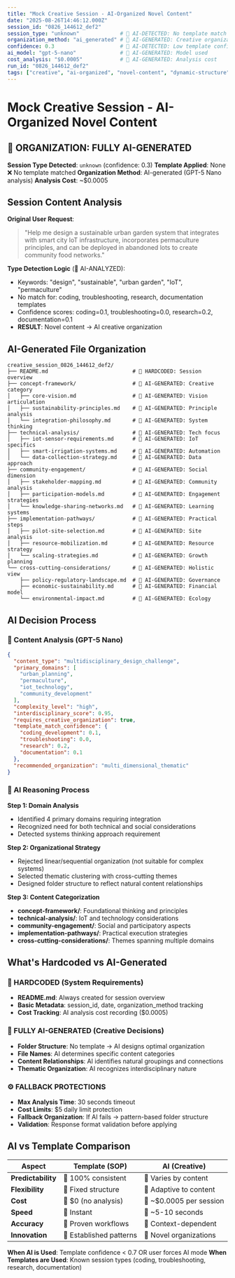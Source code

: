```yaml
---
title: "Mock Creative Session - AI-Organized Novel Content"
date: "2025-08-26T14:46:12.000Z"
session_id: "0826_144612_def2"
session_type: "unknown"             # 🤖 AI-DETECTED: No template match
organization_method: "ai_generated" # 🤖 AI-GENERATED: Creative organization
confidence: 0.3                     # 🤖 AI-DETECTED: Low template confidence
ai_model: "gpt-5-nano"              # 🤖 AI-GENERATED: Model used
cost_analysis: "$0.0005"            # 🤖 AI-GENERATED: Analysis cost
run_id: "0826_144612_def2"
tags: ["creative", "ai-organized", "novel-content", "dynamic-structure"]
---
```


# Mock Creative Session - AI-Organized Novel Content

## 🤖 ORGANIZATION: FULLY AI-GENERATED

**Session Type Detected**: `unknown` (confidence: 0.3)
**Template Applied**: None ❌ No template matched
**Organization Method**: AI-generated (GPT-5 Nano analysis)
**Analysis Cost**: ~$0.0005

## Session Content Analysis

**Original User Request**: 
> "Help me design a sustainable urban garden system that integrates with smart city IoT infrastructure, incorporates permaculture principles, and can be deployed in abandoned lots to create community food networks."

**Type Detection Logic** (🤖 AI-ANALYZED):
- Keywords: "design", "sustainable", "urban garden", "IoT", "permaculture"
- No match for: coding, troubleshooting, research, documentation templates
- Confidence scores: coding=0.1, troubleshooting=0.0, research=0.2, documentation=0.1
- **RESULT**: Novel content → AI creative organization

## AI-Generated File Organization

```
creative_session_0826_144612_def2/
├── README.md                           # 🔧 HARDCODED: Session overview
├── concept-framework/                  # 🤖 AI-GENERATED: Creative category
│   ├── core-vision.md                  # 🤖 AI-GENERATED: Vision articulation
│   ├── sustainability-principles.md    # 🤖 AI-GENERATED: Principle analysis
│   └── integration-philosophy.md       # 🤖 AI-GENERATED: System thinking
├── technical-analysis/                 # 🤖 AI-GENERATED: Tech focus
│   ├── iot-sensor-requirements.md      # 🤖 AI-GENERATED: IoT specifics
│   ├── smart-irrigation-systems.md     # 🤖 AI-GENERATED: Automation
│   └── data-collection-strategy.md     # 🤖 AI-GENERATED: Data approach
├── community-engagement/               # 🤖 AI-GENERATED: Social dimension
│   ├── stakeholder-mapping.md          # 🤖 AI-GENERATED: Community analysis
│   ├── participation-models.md         # 🤖 AI-GENERATED: Engagement strategies
│   └── knowledge-sharing-networks.md   # 🤖 AI-GENERATED: Learning systems
├── implementation-pathways/            # 🤖 AI-GENERATED: Practical steps
│   ├── pilot-site-selection.md         # 🤖 AI-GENERATED: Site analysis
│   ├── resource-mobilization.md        # 🤖 AI-GENERATED: Resource strategy
│   └── scaling-strategies.md           # 🤖 AI-GENERATED: Growth planning
└── cross-cutting-considerations/       # 🤖 AI-GENERATED: Holistic view
    ├── policy-regulatory-landscape.md  # 🤖 AI-GENERATED: Governance
    ├── economic-sustainability.md      # 🤖 AI-GENERATED: Financial model
    └── environmental-impact.md         # 🤖 AI-GENERATED: Ecology
```

## AI Decision Process

### 🤖 Content Analysis (GPT-5 Nano)
```json
{
  "content_type": "multidisciplinary_design_challenge",
  "primary_domains": [
    "urban_planning", 
    "permaculture", 
    "iot_technology", 
    "community_development"
  ],
  "complexity_level": "high",
  "interdisciplinary_score": 0.95,
  "requires_creative_organization": true,
  "template_match_confidence": {
    "coding_development": 0.1,
    "troubleshooting": 0.0,
    "research": 0.2,
    "documentation": 0.1
  },
  "recommended_organization": "multi_dimensional_thematic"
}
```

### 🤖 AI Reasoning Process

**Step 1: Domain Analysis**
- Identified 4 primary domains requiring integration
- Recognized need for both technical and social considerations
- Detected systems thinking approach requirement

**Step 2: Organizational Strategy**
- Rejected linear/sequential organization (not suitable for complex systems)
- Selected thematic clustering with cross-cutting themes
- Designed folder structure to reflect natural content relationships

**Step 3: Content Categorization**
- **concept-framework/**: Foundational thinking and principles
- **technical-analysis/**: IoT and technology considerations  
- **community-engagement/**: Social and participatory aspects
- **implementation-pathways/**: Practical execution strategies
- **cross-cutting-considerations/**: Themes spanning multiple domains

## What's Hardcoded vs AI-Generated

### 🔧 HARDCODED (System Requirements)
- **README.md**: Always created for session overview
- **Basic Metadata**: session_id, date, organization_method tracking
- **Cost Tracking**: AI analysis cost recording ($0.0005)

### 🤖 FULLY AI-GENERATED (Creative Decisions)
- **Folder Structure**: No template → AI designs optimal organization
- **File Names**: AI determines specific content categories
- **Content Relationships**: AI identifies natural groupings and connections
- **Thematic Organization**: AI recognizes interdisciplinary nature

### ⚙️ FALLBACK PROTECTIONS
- **Max Analysis Time**: 30 seconds timeout
- **Cost Limits**: $5 daily limit protection
- **Fallback Organization**: If AI fails → pattern-based folder structure
- **Validation**: Response format validation before applying

## AI vs Template Comparison

| Aspect | Template (SOP) | AI (Creative) |
|--------|----------------|---------------|
| **Predictability** | 🔧 100% consistent | 🤖 Varies by content |
| **Flexibility** | 🔧 Fixed structure | 🤖 Adaptive to content |
| **Cost** | 🔧 $0 (no analysis) | 🤖 ~$0.0005 per session |
| **Speed** | 🔧 Instant | 🤖 ~5-10 seconds |
| **Accuracy** | 🔧 Proven workflows | 🤖 Context-dependent |
| **Innovation** | 🔧 Established patterns | 🤖 Novel organizations |

**When AI is Used**: Template confidence < 0.7 OR user forces AI mode
**When Templates are Used**: Known session types (coding, troubleshooting, research, documentation)
